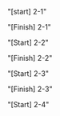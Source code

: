 "[start] 2-1"

"[Finish] 2-1"

"[Start] 2-2"

"[Finish] 2-2"

"[Start] 2-3"

"[Finish] 2-3"

 "[Start] 2-4"
 